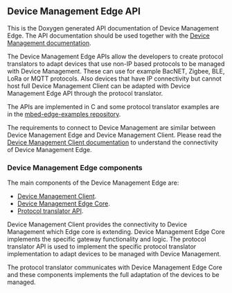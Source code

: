 ## Device Management Edge API

This is the Doxygen generated API documentation of Device Management Edge.
The API documentation should be used together with the
[Device Management documentation](https://developer.pelion.com/docs/device-management/current/welcome/index.html).

The Device Management Edge APIs allow the developers to create protocol translators to adapt
devices that use non-IP based protocols to be managed with Device Management.
These can use for example BacNET, Zigbee, BLE, LoRa or MQTT protocols. Also devices that have
IP connectivity but cannot host full Device Management Client can be adapted with Device Management
Edge API through the protocol translator.

The APIs are implemented in C and some protocol translator examples are in the [mbed-edge-examples repository](https://github.com/PelionIoT/mbed-edge-examples).

The requirements to connect to Device Management are similar between Device Management Edge and
Device Management Client. Please read the [Device Management Client documentation](https://developer.pelion.com/docs/device-management/current/connecting/index.html) to understand
the connectivity of Device Management Edge.

### Device Management Edge components

The main components of the Device Management Edge are:
 * [Device Management Client](https://developer.pelion.com/docs/device-management/current/welcome/index.html).
 * [Device Management Edge Core](https://developer.pelion.com/docs/device-management-edge/latest/protocol-translator/edge-core.html).
 * [Protocol translator API](https://developer.pelion.com/docs/device-management-edge/latest/protocol-translator/index.html#protocol-translator-development-with-the-c-api).

Device Management Client provides the connectivity to Device Management which Edge core
is extending. Device Management Edge Core implements the specific gateway functionality
and logic. The protocol translator API is used to implement the specific protocol
translator implementation to adapt devices to be managed with Device Management.

The protocol translator communicates with Device Management Edge Core and these components
implements the full adaptation of the devices to be managed.
